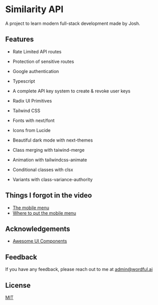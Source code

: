# Similarity API

A project to learn modern full-stack development made by Josh.

## Features

- Rate Limited API routes
- Protection of sensitive routes
- Google authentication
- Typescript
- A complete API key system to create & revoke user keys

- Radix UI Primitives
- Tailwind CSS
- Fonts with next/font
- Icons from Lucide
- Beautiful dark mode with next-themes

- Class merging with taiwind-merge
- Animation with tailwindcss-animate
- Conditional classes with clsx
- Variants with class-variance-authority

## Things I forgot in the video

- [The mobile menu](https://github.com/joschan21/similarity-api/blob/main/src/components/MobileMenu.tsx)
- [Where to put the mobile menu](https://github.com/joschan21/similarity-api/blob/main/src/app/layout.tsx)

## Acknowledgements

- [Awesome UI Components](https://ui.shadcn.com/)

## Feedback

If you have any feedback, please reach out to me at admin@wordful.ai

## License

[MIT](https://choosealicense.com/licenses/mit/)
